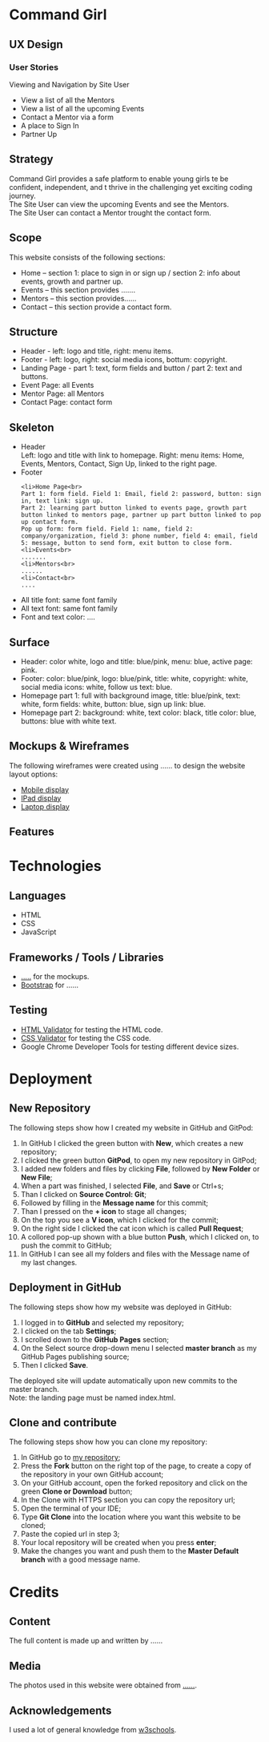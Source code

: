 # Command Girl

## UX Design

### User Stories

Viewing and Navigation by Site User
<ul>
	<li>View a list of all the Mentors
	<li>View a list of all the upcoming Events
    <li>Contact a Mentor via a form
    <li>A place to Sign In
    <li>Partner Up
</ul>

## Strategy
Command Girl provides a safe platform to enable young girls te be confident, independent, and t thrive in the challenging yet exciting coding journey. <br>
The Site User can view the upcoming Events and see the Mentors.<br>
The Site User can contact a Mentor trought the contact form.

## Scope
This website consists of the following sections:
<ul>
    <li>Home – section 1: place to sign in or sign up / section 2: info about events, growth and partner up.
    <li>Events – this section provides .......
    <li>Mentors – this section provides......
    <li>Contact – this section provide a contact form.
</ul>

## Structure
<ul>
    <li>Header - left: logo and title, right: menu items.
    <li>Footer - left: logo, right: social media icons, bottum: copyright.
    <li>Landing Page - part 1: text, form fields and button / part 2: text and buttons.
    <li>Event Page: all Events
    <li>Mentor Page: all Mentors
    <li>Contact Page: contact form
</ul>

## Skeleton
<ul>
    <li>Header<br>
    Left: logo and title with link to homepage.
    Right: menu items: Home, Events, Mentors, Contact, Sign Up, linked to the right page.
    <li>Footer<br>

    <li>Home Page<br>
    Part 1: form field. Field 1: Email, field 2: password, button: sign in, text link: sign up.
    Part 2: learning part button linked to events page, growth part button linked to mentors page, partner up part button linked to pop up contact form.
    Pop up form: form field. Field 1: name, field 2: company/organization, field 3: phone number, field 4: email, field 5: message, button to send form, exit button to close form.
    <li>Events<br>
    .......
    <li>Mentors<br>
    ......
    <li>Contact<br>
    ....
</ul>
<ul>
    <li>All title font: same font family
    <li>All text font: same font family
    <li>Font and text color: ....
</ul>

## Surface
<ul>
    <li>Header: color white, logo and title: blue/pink, menu: blue, active page: pink.
    <li>Footer: color: blue/pink, logo: blue/pink, title: white, copyright: white, social media icons: white, follow us text: blue.
    <li>Homepage part 1: full with background image, title: blue/pink, text: white, form fields: white, button: blue, sign up link: blue.
    <li>Homepage part 2: background: white, text color: black, title color: blue, buttons: blue with white text.
</ul>

## Mockups & Wireframes
The following wireframes were created using ...... to design the website layout options:
<ul>
    <li><a href="#">Mobile display</a>
    <li><a href="#">IPad display</a>
    <li><a href="#">Laptop display</a>
</ul>

## Features

# Technologies 

## Languages
<ul>
    <li>HTML
    <li>CSS
    <li>JavaScript
</ul>

## Frameworks / Tools / Libraries
<ul>
    <li><a href="#">.....</a> for the mockups.
    <li><a href="https://getbootstrap.com/">Bootstrap</a> for ......
</ul>

## Testing
<ul>
    <li><a href="https://validator.w3.org/">HTML Validator</a> for testing the HTML code.
    <li><a href="https://jigsaw.w3.org/css-validator/">CSS Validator</a> for testing the CSS code.
    <li>Google Chrome Developer Tools for testing different device sizes.
</ul>  

# Deployment

## New Repository
The following steps show how I created my website in GitHub and GitPod:
<ol>
    <li>In GitHub I clicked the green button with <strong>New</strong>, which creates a new repository;
    <li>I clicked the green button <strong>GitPod</strong>, to open my new repository in GitPod;
    <li>I added new folders and files by clicking <strong>File</strong>, followed by <strong>New Folder</strong> or <strong>New File</strong>;
    <li>When a part was finished, I selected <strong>File</strong>, and <strong>Save</strong> or Ctrl+s;
    <li>Than I clicked on <strong>Source Control: Git</strong>;
    <li>Followed by filling in the <strong>Message name</strong> for this commit;
    <li>Than I pressed on the <strong>+ icon</strong> to stage all changes;
    <li>On the top you see a <strong>V icon</strong>, which I clicked for the commit;
    <li>On the right side I clicked the cat icon which is called <strong>Pull Request</strong>;
    <li>A collored pop-up shown with a blue button <strong>Push</strong>, which I clicked on, to push the commit to GitHub;
    <li>In GitHub I can see all my folders and files with the Message name of my last changes.
</ol>

## Deployment in GitHub
The following steps show how my website was deployed in GitHub:
<ol>
    <li>I logged in to <strong>GitHub</strong> and selected my repository;
    <li>I clicked on the tab <strong>Settings</strong>;
    <li>I scrolled down to the <strong>GitHub Pages</strong> section;
    <li>On the Select source drop-down menu I selected <strong>master branch</strong> as my GitHub Pages publishing source;
    <li>Then I clicked <strong>Save</strong>.
</ol>
The deployed site will update automatically upon new commits to the master branch. <br>
Note: the landing page must be named index.html.

## Clone and contribute
The following steps show how you can clone my repository:
<ol>
    <li>In GitHub go to <a href="https://github.com/kimkesdev/DogMassagePluto">my repository</a>;
    <li>Press the <strong>Fork</strong> button on the right top of the page, to create a copy of the repository in your own GitHub account;
    <li>On your GitHub account, open the forked repository and click on the green <strong>Clone or Download</strong> button;
    <li>In the Clone with HTTPS section you can copy the repository url;
    <li>Open the terminal of your IDE;
    <li>Type <strong>Git Clone</strong> into the location where you want this website to be cloned;
    <li>Paste the copied url in step 3;
    <li>Your local repository will be created when you press <strong>enter</strong>;
    <li>Make the changes you want and push them to the <strong>Master Default branch</strong> with a good message name.
</ol>

# Credits

## Content
The full content is made up and written by ......

## Media
The photos used in this website were obtained from <a href="#">......</a>.

## Acknowledgements
I used a lot of general knowledge from <a href="https://www.w3schools.com">w3schools</a>.